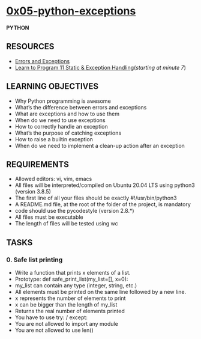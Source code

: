 # [0x05-python-exceptions](https://github.com/nifemifaith07/alx-higher_level_programming/tree/main/0x05-python-exceptions)
**PYTHON**
## RESOURCES
- [Errors and Exceptions](https://alx-intranet.hbtn.io/rltoken/Yj7sDOzmKwICSHr7WEAW3A)
- [Learn to Program 11 Static & Exception Handling](https://alx-intranet.hbtn.io/rltoken/xASzXarhF1sBhzYkJ14LvQ)(*starting at minute 7*)
## LEARNING OBJECTIVES
- Why Python programming is awesome
- What’s the difference between errors and exceptions
- What are exceptions and how to use them
- When do we need to use exceptions
- How to correctly handle an exception
- What’s the purpose of catching exceptions
- How to raise a builtin exception
- When do we need to implement a clean-up action after an exception
## REQUIREMENTS
- Allowed editors: vi, vim, emacs
- All files will be interpreted/compiled on Ubuntu 20.04 LTS using python3 (version 3.8.5)
- The first line of all your files should be exactly #!/usr/bin/python3
- A README.md file, at the root of the folder of the project, is mandatory
- code should use the pycodestyle (version 2.8.*)
- All files must be executable
- The length of files will be tested using wc
## TASKS
### 0. Safe list printing
- Write a function that prints x elements of a list.
- Prototype: def safe_print_list(my_list=[], x=0):
- my_list can contain any type (integer, string, etc.)
- All elements must be printed on the same line followed by a new line.
- x represents the number of elements to print
- x can be bigger than the length of my_list
- Returns the real number of elements printed
- You have to use try: / except:
- You are not allowed to import any module
- You are not allowed to use len()
